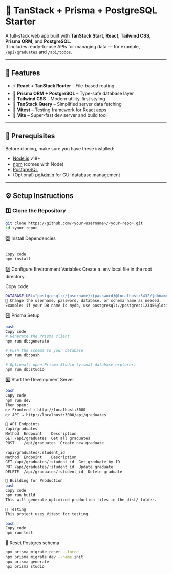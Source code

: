 # 🚀 TanStack + Prisma + PostgreSQL Starter

A full-stack web app built with **TanStack Start**, **React**, **Tailwind CSS**, **Prisma ORM**, and **PostgreSQL**.  
It includes ready-to-use APIs for managing data — for example, `/api/graduates` and `/api/todos`.

---

## 🧩 Features

- ⚡ **React + TanStack Router** – File-based routing
- 🧱 **Prisma ORM + PostgreSQL** – Type-safe database layer
- 🎨 **Tailwind CSS** – Modern utility-first styling
- 🧠 **TanStack Query** – Simplified server data fetching
- 🧪 **Vitest** – Testing framework for React apps
- 🚀 **Vite** – Super-fast dev server and build tool

---

## 🧰 Prerequisites

Before cloning, make sure you have these installed:

- [Node.js](https://nodejs.org/) v18+
- [npm](https://www.npmjs.com/) (comes with Node)
- [PostgreSQL](https://www.postgresql.org/)
- (Optional) [pgAdmin](https://www.pgadmin.org/) for GUI database management

---

## ⚙️ Setup Instructions

### 1️⃣ Clone the Repository

```bash
git clone https://github.com/<your-username>/<your-repo>.git
cd <your-repo>
```

2️⃣ Install Dependencies

```bash

Copy code
npm install
```

3️⃣ Configure Environment Variables
Create a .env.local file in the root directory:

Copy code

```bash
DATABASE_URL="postgresql://{username}:{password}@localhost:5432/{dbname}?schema={schemaname}"
🧠 Change the username, password, database, or schema name as needed.
Example: if your DB name is mydb, use postgresql://postgres:123456@localhost:5432/mydb?schema=public.
```

4️⃣ Prisma Setup

```bash
bash
Copy code
# Generate the Prisma client
npm run db:generate

# Push the schema to your database
npm run db:push

# Optional: open Prisma Studio (visual database explorer)
npm run db:studio
```

5️⃣ Start the Development Server

```bash
bash
Copy code
npm run dev
Then open:
👉 Frontend → http://localhost:3000
👉 API → http://localhost:3000/api/graduates

🧠 API Endpoints
/api/graduates
Method	Endpoint	Description
GET	/api/graduates	Get all graduates
POST	/api/graduates	Create new graduate

/api/graduates/:student_id
Method	Endpoint	Description
GET	/api/graduates/:student_id	Get graduate by ID
PUT	/api/graduates/:student_id	Update graduate
DELETE	/api/graduates/:student_id	Delete graduate

🧱 Building for Production
bash
Copy code
npm run build
This will generate optimized production files in the dist/ folder.

🧪 Testing
This project uses Vitest for testing.

bash
Copy code
npm run test
```

🧪 Reset Postgres schema

```bash
npx prisma migrate reset --force
npx prisma migrate dev --name init
npx prisma generate
npx prisma studio
```
